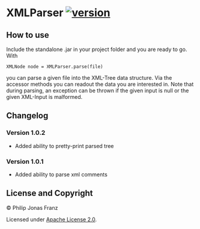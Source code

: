 # XMLParser [![version](https://img.shields.io/badge/version-1.0.2-green.svg)](https://semver.org)

## How to use

Include the standalone .jar in your project folder and you are ready to go. With

`XMLNode node = XMLParser.parse(file)` 

you can parse a given file into the XML-Tree data structure. Via the accessor methods you can readout the data you are interested in. Note that during parsing, an exception can be thrown if the given input is null or the given XML-Input is malformed.

## Changelog

### Version 1.0.2

- Added ability to pretty-print parsed tree

### Version 1.0.1

- Added ability to parse xml comments

## License and Copyright
 © Philip Jonas Franz
 
 Licensed under [Apache License 2.0](LICENSE). 
